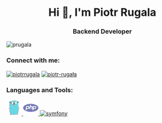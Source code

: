<h1 align="center">Hi 👋, I'm Piotr Rugala</h1>
<h3 align="center">Backend Developer</h3>

<p align="left"> <img src="https://komarev.com/ghpvc/?username=prugala&label=Profile%20views&color=0e75b6&style=flat" alt="prugala" /> </p>

<h3 align="left">Connect with me:</h3>
<p align="left">
<a href="https://twitter.com/piotrrugala" target="blank"><img align="center" src="https://cdn.jsdelivr.net/npm/simple-icons@3.0.1/icons/twitter.svg" alt="piotrrugala" height="30" width="40" /></a>
<a href="https://linkedin.com/in/piotr-rugała" target="blank"><img align="center" src="https://cdn.jsdelivr.net/npm/simple-icons@3.0.1/icons/linkedin.svg" alt="piotr-rugała" height="30" width="40" /></a>
</p>

<h3 align="left">Languages and Tools:</h3>
<p align="left"> <a href="https://golang.org" target="_blank"> <img src="https://raw.githubusercontent.com/devicons/devicon/master/icons/go/go-original.svg" alt="go" width="40" height="40"/> </a> <a href="https://www.php.net" target="_blank"> <img src="https://raw.githubusercontent.com/devicons/devicon/master/icons/php/php-plain.svg" alt="php" width="40" height="40"/> </a> <a href="https://symfony.com" target="_blank"> <img src="https://symfony.com/logos/symfony_black_03.svg" alt="symfony" width="40" height="40"/> </a> </p>

